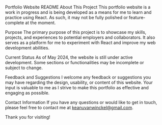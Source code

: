 Portfolio Website README
About This Project
This portfolio website is a work in progress and is being developed as a means for me to learn and practice using React. As such, it may not be fully polished or feature-complete at the moment.

Purpose
The primary purpose of this project is to showcase my skills, projects, and experiences to potential employers and collaborators. It also serves as a platform for me to experiment with React and improve my web development abilities.

Current Status
As of May 2024, the website is still under active development. Some sections or functionalities may be incomplete or subject to change.

Feedback and Suggestions
I welcome any feedback or suggestions you may have regarding the design, usability, or content of this website. Your input is valuable to me as I strive to make this portfolio as effective and engaging as possible.

Contact Information
If you have any questions or would like to get in touch, please feel free to contact me at keanuvanwinckel@gmail.com.

Thank you for visiting!
